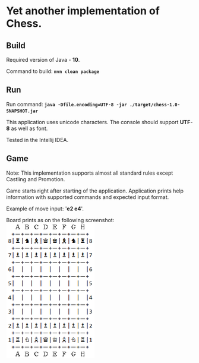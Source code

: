# Yet another implementation of Chess.

## Build

Required version of Java - **10**.

Command to build: **`mvn clean package`**

## Run

Run command: **`java -Dfile.encoding=UTF-8 -jar ./target/chess-1.0-SNAPSHOT.jar`** 

This application uses unicode characters. The console should support **UTF-8** as well as font.

Tested in the Intellij IDEA.

## Game

Note: This implementation supports almost all standard rules except Castling and Promotion.

Game starts right after starting of the application. Application prints help information with supported commands and expected input format.

Example of move input: '**e2 e4**'.

Board prints as on the following screenshot:
![board example](scr.png)
